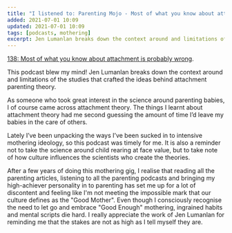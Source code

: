 ```yaml
---
title: "I listened to: Parenting Mojo - Most of what you know about attachment is probably wrong"
added: 2021-07-01 10:09
updated: 2021-07-01 10:09
tags: [podcasts, mothering]
excerpt: Jen Lumanlan breaks down the context around and limitations of the studies that crafted the ideas behind attachment parenting theory.
---
```


[138: Most of what you know about attachment is probably wrong](https://yourparentingmojo.com/captivate-podcast/attachmentresearch/).

This podcast blew my mind! Jen Lumanlan breaks down the context around and limitations of the studies that crafted the ideas behind attachment parenting theory. 

As someone who took great interest in the science around parenting babies, I of course came across attachment theory. The things I learnt about attachment theory had me second guessing the amount of time I’d leave my babies in the care of others. 

Lately I’ve been unpacking the ways I’ve been sucked in to intensive mothering ideology, so this podcast was timely for me. It is also a reminder not to take the science around child rearing at face value, but to take note of how culture influences the scientists who create the theories. 

After a few years of doing this mothering gig, I realise that reading all the parenting articles, listening to all the parenting podcasts and bringing my high-achiever personality in to parenting has set me up for a lot of discontent and feeling like I'm not meeting the impossible mark that our culture defines as the "Good Mother". Even though I consciously recognise the need to let go and embrace "Good Enough" mothering, ingrained habits and mental scripts die hard. I really appreciate the work of Jen Lumanlan for reminding me that the stakes are not as high as I tell myself they are.